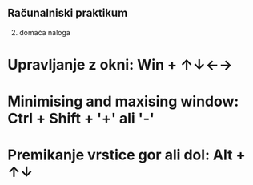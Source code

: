 ## Računalniski praktikum
2. domača naloga
# Upravljanje z okni: Win + ↑↓←→
# Minimising and maxising window: Ctrl + Shift + '+' ali '-'
# Premikanje vrstice gor ali dol: Alt + ↑↓
